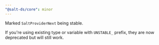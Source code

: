 ```yaml
---
"@salt-ds/core": minor
---
```


Marked `SaltProviderNext` being stable.

If you're using existing type or variable with `UNSTABLE_` prefix, they are now deprecated but will still work.
